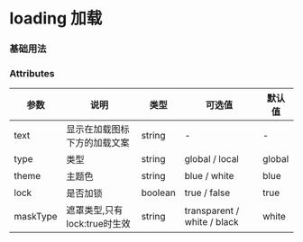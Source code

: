 # loading 加载

### 基础用法


### Attributes
| 参数      | 说明    | 类型      | 可选值       | 默认值   |
|---------- |-------- |---------- |-------------  |-------- |
| text    |  显示在加载图标下方的加载文案  |   string   |   -   |     -    |
| type    |  类型  |   string   |   global / local   |     global    |
| theme   |  主题色    | string   |  blue / white  | blue   |
| lock    |  是否加锁    | boolean   |  true / false  | true   |
| maskType    |  遮罩类型,只有lock:true时生效    | string   |  transparent / white / black  | white   |

